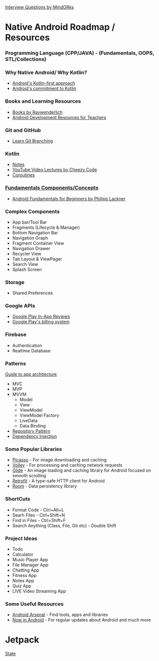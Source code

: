 [Interview Questions by MindORks](https://github.com/MindorksOpenSource/android-interview-questions)

# Native Android Roadmap / Resources
### Programming Language (CPP/JAVA) - (Fundamentals, OOPS, STL/Collections)
### Why Native Android/ Why Kotlin?
- [Android's Kotlin-first approach](https://developer.android.com/kotlin/first)
- [Android's commitment to Kotlin](https://android-developers.googleblog.com/2019/12/androids-commitment-to-kotlin.html)
### Books and Learning Resources
- [Books by Raywenderlich](https://www.raywenderlich.com/android/books)
- [Android Development Resources for Teachers](https://developer.android.com/teach)
### Git and GitHub
- [Learn Git Branching](https://learngitbranching.js.org/)
### Kotlin
- [Notes](https://github.com/xpandeyed/KotlinNotes)
- [YouTube Video Lectures by Cheezy Code](https://www.youtube.com/playlist?list=PLRKyZvuMYSIMW3-rSOGCkPlO1z_IYJy3G)
- [Coroutines](https://www.youtube.com/watch?v=lmRzRKIsn1g)
### [Fundamentals Components/Concepts](https://github.com/xpandeyed/AndroidRoadmap/blob/main/Components.md)
- [Android Fundamentals for Beginners by Philipp Lackner](https://youtube.com/playlist?list=PLQkwcJG4YTCTq1raTb5iMuxnEB06J1VHX)

### Complex Components
- App bar/Tool Bar
- Fragments (Lifecycle & Manager)
- Bottom Navigation Bar
- Navigation Graph
- Fragment Container View
- Navigation Drawer
- Recycler View
- Tab Layout & ViewPager
- Search View
- Splash Screen
### Storage
- Shared Preferences
### Google APIs
- [Google Play In-App Reviews](https://developer.android.com/guide/playcore/in-app-review)
- [Google Play's billing system](https://developer.android.com/distribute/play-billing)
### Firebase
- Authentication
- Realtime Database
### Patterns
[Guide to app architecture](https://developer.android.com/topic/architecture)
- MVC
- MVP
- MVVM
  * Model
  * View
  * ViewModel
  * ViewModel Factory
  * LiveData
  * Data Binding
- [Repository Pattern](https://developer.android.com/codelabs/basic-android-kotlin-training-repository-pattern)
- [Dependency Injection](https://github.com/xpandeyed/AndroidRoadmap/blob/main/Dagger.md)
### Some Popular Libraries
- [Picasso](https://github.com/square/picasso) - For image downloading and caching
- [Volley](https://github.com/google/volley) - For processing and caching network requests
- [Glide](https://github.com/bumptech/glide) - An image loading and caching library for Android focused on smooth scrolling
- [Retrofit](https://square.github.io/retrofit/) - A type-safe HTTP client for Android
- [Room](https://developer.android.com/training/data-storage/room) - Data persistency library
### ShortCuts
- Format Code - Ctrl+Alt+L
- Searh Files - Ctrl+Shift+N
- Find in Files - Ctrl+Shift+F
- Search Anything (Class, File, Git etc) - Double Shift
### Project Ideas
- Todo
- Calculator
- Music Player App
- File Manager App
- Chatting App
- Fitness App
- Notes App
- Quiz App
- LIVE Video Streaming App
### Some Useful Resources
- [Android Arsenal](https://android-arsenal.com/) - Find tools, apps and libraries
- [Now in Android](https://play.google.com/store/apps/details?id=com.google.samples.apps.nowinandroid) - For regular updates about Android and much more
# Jetpack
[State](https://medium.com/@takahirom/jetpack-compose-state-guideline-494d467b6e76)

